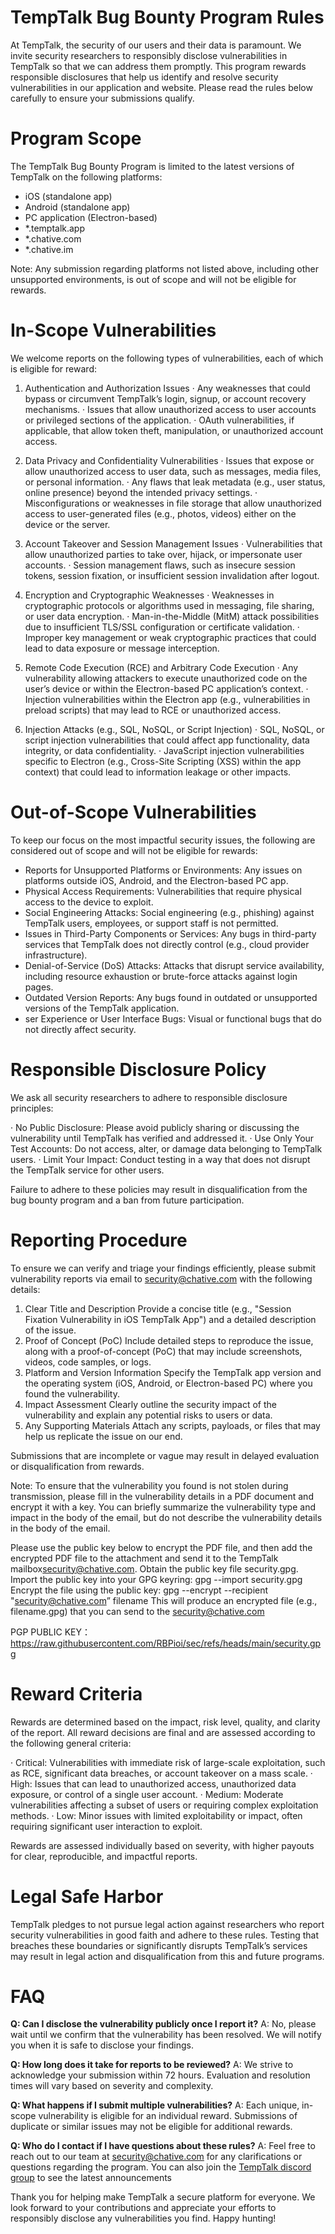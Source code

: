 # TempTalk Bug Bounty Program Rules
At TempTalk, the security of our users and their data is paramount. We invite security researchers to responsibly disclose vulnerabilities in TempTalk so that we can address them promptly. This program rewards responsible disclosures that help us identify and resolve security vulnerabilities in our application and website. Please read the rules below carefully to ensure your submissions qualify.

# Program Scope
The TempTalk Bug Bounty Program is limited to the latest versions of TempTalk on the following platforms:

- iOS (standalone app)
- Android (standalone app)
- PC application (Electron-based)
- *.temptalk.app
- *.chative.com
- *.chative.im

Note: Any submission regarding platforms not listed above, including other unsupported environments, is out of scope and will not be eligible for rewards.

# In-Scope Vulnerabilities

We welcome reports on the following types of vulnerabilities, each of which is eligible for reward:

1. Authentication and Authorization Issues 
·	Any weaknesses that could bypass or circumvent TempTalk’s login, signup, or account recovery mechanisms.
·	Issues that allow unauthorized access to user accounts or privileged sections of the application.
·	OAuth vulnerabilities, if applicable, that allow token theft, manipulation, or unauthorized account access.

2. Data Privacy and Confidentiality Vulnerabilities
·	Issues that expose or allow unauthorized access to user data, such as messages, media files, or personal information.
·	Any flaws that leak metadata (e.g., user status, online presence) beyond the intended privacy settings.
·	Misconfigurations or weaknesses in file storage that allow unauthorized access to user-generated files (e.g., photos, videos) either on the device or the server.

3. Account Takeover and Session Management Issues
·	Vulnerabilities that allow unauthorized parties to take over, hijack, or impersonate user accounts.
·	Session management flaws, such as insecure session tokens, session fixation, or insufficient session invalidation after logout.

4. Encryption and Cryptographic Weaknesses
·	Weaknesses in cryptographic protocols or algorithms used in messaging, file sharing, or user data encryption.
·	Man-in-the-Middle (MitM) attack possibilities due to insufficient TLS/SSL configuration or certificate validation.
·	Improper key management or weak cryptographic practices that could lead to data exposure or message interception.

5. Remote Code Execution (RCE) and Arbitrary Code Execution
·	Any vulnerability allowing attackers to execute unauthorized code on the user’s device or within the Electron-based PC application’s context.
·	Injection vulnerabilities within the Electron app (e.g., vulnerabilities in preload scripts) that may lead to RCE or unauthorized access.

6. Injection Attacks (e.g., SQL, NoSQL, or Script Injection)
·	SQL, NoSQL, or script injection vulnerabilities that could affect app functionality, data integrity, or data confidentiality.
·	JavaScript injection vulnerabilities specific to Electron (e.g., Cross-Site Scripting (XSS) within the app context) that could lead to information leakage or other impacts.

# Out-of-Scope Vulnerabilities

To keep our focus on the most impactful security issues, the following are considered out of scope and will not be eligible for rewards:

- Reports for Unsupported Platforms or Environments: Any issues on platforms outside iOS, Android, and the Electron-based PC app.
- Physical Access Requirements: Vulnerabilities that require physical access to the device to exploit.
- Social Engineering Attacks: Social engineering (e.g., phishing) against TempTalk users, employees, or support staff is not permitted.
- Issues in Third-Party Components or Services: Any bugs in third-party services that TempTalk does not directly control (e.g., cloud provider infrastructure).
- Denial-of-Service (DoS) Attacks: Attacks that disrupt service availability, including resource exhaustion or brute-force attacks against login pages.
- Outdated Version Reports: Any bugs found in outdated or unsupported versions of the TempTalk application.
- ser Experience or User Interface Bugs: Visual or functional bugs that do not directly affect security.

# Responsible Disclosure Policy

We ask all security researchers to adhere to responsible disclosure principles:

·	No Public Disclosure: Please avoid publicly sharing or discussing the vulnerability until TempTalk has verified and addressed it.
·	Use Only Your Test Accounts: Do not access, alter, or damage data belonging to TempTalk users.
·	Limit Your Impact: Conduct testing in a way that does not disrupt the TempTalk service for other users.

Failure to adhere to these policies may result in disqualification from the bug bounty program and a ban from future participation.

# Reporting Procedure

To ensure we can verify and triage your findings efficiently, please submit vulnerability reports via email to [security@chative.com](mailto:security@chative.com) with the following details:

1. Clear Title and Description
Provide a concise title (e.g., "Session Fixation Vulnerability in iOS TempTalk App") and a detailed description of the issue.
2. Proof of Concept (PoC)
Include detailed steps to reproduce the issue, along with a proof-of-concept (PoC) that may include screenshots, videos, code samples, or logs.
3. Platform and Version Information
Specify the TempTalk app version and the operating system (iOS, Android, or Electron-based PC) where you found the vulnerability.
4. Impact Assessment
Clearly outline the security impact of the vulnerability and explain any potential risks to users or data.
5. Any Supporting Materials
Attach any scripts, payloads, or files that may help us replicate the issue on our end.

Submissions that are incomplete or vague may result in delayed evaluation or disqualification from rewards.

Note: To ensure that the vulnerability you found is not stolen during transmission, please fill in the vulnerability details in a PDF document and encrypt it with a key. You can briefly summarize the vulnerability type and impact in the body of the email, but do not describe the vulnerability details in the body of the email.

Please use the public key below to encrypt the PDF file, and then add the encrypted PDF file to the attachment and send it to the TempTalk mailbox[security@chative.com](mailto:security@chative.com).
Obtain the public key file security.gpg. Import the public key into your GPG keyring:
gpg --import security.gpg
Encrypt the file using the public key:
gpg --encrypt --recipient "security@chative.com” filename
This will produce an encrypted file (e.g., filename.gpg) that you can send to the security@chative.com

PGP PUBLIC KEY：https://raw.githubusercontent.com/RBPioi/sec/refs/heads/main/security.gpg

# Reward Criteria

Rewards are determined based on the impact, risk level, quality, and clarity of the report. All reward decisions are final and are assessed according to the following general criteria:

·	Critical: Vulnerabilities with immediate risk of large-scale exploitation, such as RCE, significant data breaches, or account takeover on a mass scale.
·	High: Issues that can lead to unauthorized access, unauthorized data exposure, or control of a single user account.
·	Medium: Moderate vulnerabilities affecting a subset of users or requiring complex exploitation methods.
·	Low: Minor issues with limited exploitability or impact, often requiring significant user interaction to exploit.

Rewards are assessed individually based on severity, with higher payouts for clear, reproducible, and impactful reports.


# Legal Safe Harbor

TempTalk pledges to not pursue legal action against researchers who report security vulnerabilities in good faith and adhere to these rules. Testing that breaches these boundaries or significantly disrupts TempTalk’s services may result in legal action and disqualification from this and future programs.

# FAQ

**Q: Can I disclose the vulnerability publicly once I report it?**
A: No, please wait until we confirm that the vulnerability has been resolved. We will notify you when it is safe to disclose your findings.

**Q: How long does it take for reports to be reviewed?**
A: We strive to acknowledge your submission within 72 hours. Evaluation and resolution times will vary based on severity and complexity.

**Q: What happens if I submit multiple vulnerabilities?**
A: Each unique, in-scope vulnerability is eligible for an individual reward. Submissions of duplicate or similar issues may not be eligible for additional rewards.

**Q: Who do I contact if I have questions about these rules?**
A: Feel free to reach out to our team at [security@chative.com](mailto:security@chative.com) for any clarifications or questions regarding the program. You can also join the [TempTalk discord group](https://discord.gg/9sYV6AUk) to see the latest announcements


Thank you for helping make TempTalk a secure platform for everyone. We look forward to your contributions and appreciate your efforts to responsibly disclose any vulnerabilities you find. Happy hunting!
